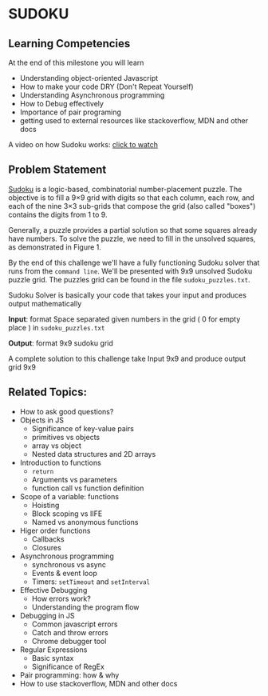 # SUDOKU

## Learning Competencies
At the end of this milestone you will learn
 - Understanding object-oriented Javascript
 - How to make your code DRY (Don't Repeat Yourself)
 - Understanding Asynchronous programming
 - How to Debug effectively
 - Importance of pair programing
 - getting used to external resources like stackoverflow, MDN and other docs

A video on how Sudoku works: [click to watch](https://youtu.be/OtKxtvMUahA)

## Problem Statement

[Sudoku](http://en.wikipedia.org/wiki/Sudoku) is a logic-based, combinatorial number-placement puzzle. The objective is to fill a 9×9 grid with digits so that each column, each row, and each of the nine 3×3 sub-grids that compose the grid (also called "boxes") contains the digits from 1 to 9.

Generally, a puzzle provides a partial solution so that some squares already have numbers. To solve the puzzle, we need to fill in the unsolved squares, as demonstrated in Figure 1.

By the end of this challenge we'll have a fully functioning Sudoku solver that runs from the `command line`.  We'll be presented with 9x9 unsolved Sudoku puzzle grid. The puzzles grid can be found in the file `sudoku_puzzles.txt`.

Sudoku Solver is basically your code that takes your input and produces output mathematically

<b>Input</b>: format Space separated given numbers in the grid ( 0 for empty place ) in `sudoku_puzzles.txt`

<b>Output</b>: format 9x9 sudoku grid

A complete solution to this challenge take Input 9x9 and produce output grid 9x9

## Related Topics: 
- How to ask good questions?
- Objects in JS
  - Significance of key-value pairs
  - primitives vs objects
  - array vs object
  - Nested data structures and 2D arrays
- Introduction to functions
  - `return`
  - Arguments vs parameters
  - function call vs function definition
- Scope of a variable: functions
  - Hoisting
  - Block scoping vs IIFE
  - Named vs anonymous functions
- Higer order functions
  - Callbacks
  - Closures
- Asynchronous programming
  - synchronous vs async
  - Events & event loop
  - Timers: `setTimeout` and `setInterval`
- Effective Debugging
  - How errors work?
  - Understanding the program flow
- Debugging in JS
  - Common javascript errors
  - Catch and throw errors
  - Chrome debugger tool
- Regular Expressions
  - Basic syntax
  - Significance of RegEx
- Pair programming: how & why
- How to use stackoverflow, MDN and other docs
